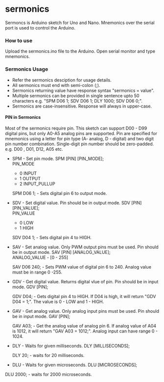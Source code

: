 # sermonics
Sermoncs is Arduino sketch for Uno and Nano. Mnemonics over the serial port is used to control the Arduino.

### How to use
Upload the sermonics.ino file to the Arduino. Open serial monitor and type mnemonics.

### Sermonics Usage
* Refer the sermonics desciption for usage details. 
* All sermonics must end with semi-colon (;). 
* Sermonics returning value have response syntax "sermonics = value". 
* Multiple sermonics can be provided in single sentence upto 50 characters e.g. "SPM D06 1; SDV D06 1; DLY 1000; SDV D06 0;". 
* Sermonics are case-insensitive. Response will always in upper-case.

#### PIN in Sermonics
Most of the sermonics require pin. This sketch can support D00 - D99 digital pins, but only A0-A5 analog pins are supported. Pin are specified for mnemonics using a letter for pin type (A- analog, D - digital) and two digit pin number combination. Single-digit pin number should be zero-padded. e.g. D00 , D01, D12, A05 etc.


* SPM - Set pin mode.
   SPM [PIN] [PIN_MODE];   
    PIN_MODE   
     * 0  INPUT  
     * 1  OUTPUT   
     * 2  INPUT_PULLUP  

   SPM D06 1; - Sets digital pin 6 to output mode.

* SDV - Set digital value. Pin should be in output mode.
   SDV [PIN] [PIN_VALUE];   
    PIN_VALUE   
     * 0  LOW  
     * 1  HIGH   

  SDV D04 1; - Sets digital pin 4 to HIGH.

* SAV - Set analog value. Only PWM output pins must be used. Pin should be in output mode.
   SAV [PIN] [ANALOG_VALUE];   
    ANALOG_VALUE  - [0 - 255]  

   SAV D06 240; - Sets PWM value of digital pin 6 to 240. Analog value must be in range 0 -255.

* GDV - Get digital value. Returns digital vlue of pin. Pin should be in input mode.
   GDV [PIN]; 

  GDV D04; - Gets digital pin 4 to HIGH. If D04 is high, it will return "GDV D04 = 1;". 
  The value is 0 - LOW and 1 - HIGH.

* GAV - Get analog value. Only analog input pins must be used. Pin should be in input mode.
   GAV [PIN];    

  GAV A03; - Get the analog value of analog pin 6. If  analog value of A04 is 1012, it will return "GAV A03 = 1012;". Analog input can  have range 0 - 1024.

* DLY - Waits for given milliseconds.
   DLY [MILLISECONDS];
 
   DLY 20; - waits for 20 milliseconds. 

* DLU - Waits for given microseconds.
   DLU [MICROSECONDS];
 
DLU 2000; - waits for 2000 microseconds. 

